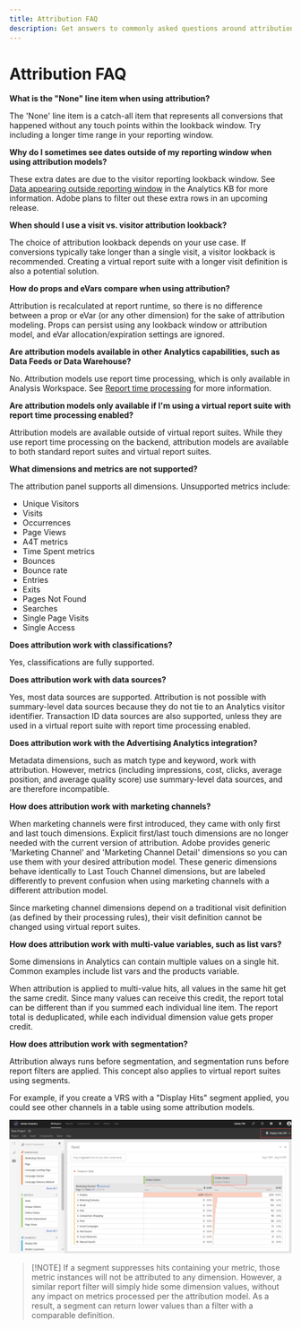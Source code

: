 ```yaml
---
title: Attribution FAQ
description: Get answers to commonly asked questions around attribution.
---
```


# Attribution FAQ

**What is the "None" line item when using attribution?**

The 'None' line item is a catch-all item that represents all conversions that happened without any touch points within the lookback window. Try including a longer time range in your reporting window.

**Why do I sometimes see dates outside of my reporting window when using attribution models?**

These extra dates are due to the visitor reporting lookback window. See [Data appearing outside reporting window](https://helpx.adobe.com/analytics/kb/data-appearing-outside-reporting-window.html) in the Analytics KB for more information. Adobe plans to filter out these extra rows in an upcoming release.

**When should I use a visit vs. visitor attribution lookback?**

The choice of attribution lookback depends on your use case. If conversions typically take longer than a single visit, a visitor lookback is recommended. Creating a virtual report suite with a longer visit definition is also a potential solution.

**How do props and eVars compare when using attribution?**

Attribution is recalculated at report runtime, so there is no difference between a prop or eVar (or any other dimension) for the sake of attribution modeling. Props can persist using any lookback window or attribution model, and eVar allocation/expiration settings are ignored.

**Are attribution models available in other Analytics capabilities, such as Data Feeds or Data Warehouse?**

No. Attribution models use report time processing, which is only available in Analysis Workspace. See [Report time processing](/https://docs.adobe.com/content/help/en/analytics/components/virtual-report-suites/vrs-report-time-processing.html) for more information.

**Are attribution models only available if I'm using a virtual report suite with report time processing enabled?**

Attribution models are available outside of virtual report suites. While they use report time processing on the backend, attribution models are available to both standard report suites and virtual report suites.

**What dimensions and metrics are not supported?**

The attribution panel supports all dimensions. Unsupported metrics include:

* Unique Visitors
* Visits
* Occurrences
* Page Views
* A4T metrics
* Time Spent metrics
* Bounces
* Bounce rate
* Entries
* Exits
* Pages Not Found
* Searches
* Single Page Visits
* Single Access

**Does attribution work with classifications?**

Yes, classifications are fully supported.

**Does attribution work with data sources?**

Yes, most data sources are supported. Attribution is not possible with summary-level data sources because they do not tie to an Analytics visitor identifier. Transaction ID data sources are also supported, unless they are used in a virtual report suite with report time processing enabled.

**Does attribution work with the Advertising Analytics integration?**

Metadata dimensions, such as match type and keyword, work with attribution. However, metrics (including impressions, cost, clicks, average position, and average quality score) use summary-level data sources, and are therefore incompatible.

**How does attribution work with marketing channels?**

When marketing channels were first introduced, they came with only first and last touch dimensions. Explicit first/last touch dimensions are no longer needed with the current version of attribution. Adobe provides generic 'Marketing Channel' and 'Marketing Channel Detail' dimensions so you can use them with your desired attribution model. These generic dimensions behave identically to Last Touch Channel dimensions, but are labeled differently to prevent confusion when using marketing channels with a different attribution model.

Since marketing channel dimensions depend on a traditional visit definition (as defined by their processing rules), their visit definition cannot be changed using virtual report suites.

**How does attribution work with multi-value variables, such as list vars?**

Some dimensions in Analytics can contain multiple values on a single hit. Common examples include list vars and the products variable.

When attribution is applied to multi-value hits, all values in the same hit get the same credit. Since many values can receive this credit, the report total can be different than if you summed each individual line item. The report total is deduplicated, while each individual dimension value gets proper credit.

**How does attribution work with segmentation?**

Attribution always runs before segmentation, and segmentation runs before report filters are applied. This concept also applies to virtual report suites using segments.

For example, if you create a VRS with a "Display Hits" segment applied, you could see other channels in a table using some attribution models.

![Display-only virtual report suite](assets/vrs-aiq-example.png)

>[!NOTE] If a segment suppresses hits containing your metric, those metric instances will not be attributed to any dimension. However, a similar report filter will simply hide some dimension values, without any impact on metrics processed per the attribution model. As a result, a segment can return lower values than a filter with a comparable definition.
